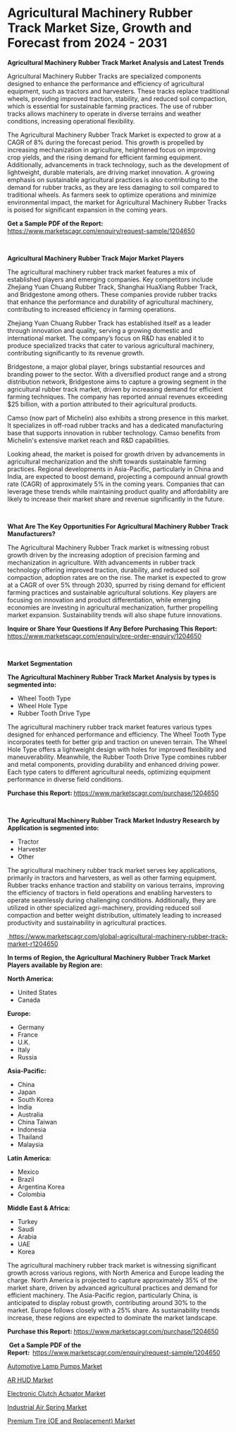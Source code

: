 <p><h1>Agricultural Machinery Rubber Track Market Size, Growth and Forecast from 2024 - 2031</h1></p><p><strong>Agricultural Machinery Rubber Track Market Analysis and Latest Trends</strong></p>
<p><p>Agricultural Machinery Rubber Tracks are specialized components designed to enhance the performance and efficiency of agricultural equipment, such as tractors and harvesters. These tracks replace traditional wheels, providing improved traction, stability, and reduced soil compaction, which is essential for sustainable farming practices. The use of rubber tracks allows machinery to operate in diverse terrains and weather conditions, increasing operational flexibility.</p><p>The Agricultural Machinery Rubber Track Market is expected to grow at a CAGR of 8% during the forecast period. This growth is propelled by increasing mechanization in agriculture, heightened focus on improving crop yields, and the rising demand for efficient farming equipment. Additionally, advancements in track technology, such as the development of lightweight, durable materials, are driving market innovation. A growing emphasis on sustainable agricultural practices is also contributing to the demand for rubber tracks, as they are less damaging to soil compared to traditional wheels. As farmers seek to optimize operations and minimize environmental impact, the market for Agricultural Machinery Rubber Tracks is poised for significant expansion in the coming years.</p></p>
<p><strong>Get a Sample PDF of the Report:&nbsp;</strong> <a href="https://www.marketscagr.com/enquiry/request-sample/1204650?utm_campaign=1591&utm_medium=2&utm_source=Github&utm_content=ia&utm_term=16102024&utm_id=agricultural-machinery-rubber-track">https://www.marketscagr.com/enquiry/request-sample/1204650</a></p>
<p>&nbsp;</p>
<p><strong>Agricultural Machinery Rubber Track Major Market Players</strong></p>
<p><p>The agricultural machinery rubber track market features a mix of established players and emerging companies. Key competitors include Zhejiang Yuan Chuang Rubber Track, Shanghai HuaXiang Rubber Track, and Bridgestone among others. These companies provide rubber tracks that enhance the performance and durability of agricultural machinery, contributing to increased efficiency in farming operations.</p><p>Zhejiang Yuan Chuang Rubber Track has established itself as a leader through innovation and quality, serving a growing domestic and international market. The company’s focus on R&D has enabled it to produce specialized tracks that cater to various agricultural machinery, contributing significantly to its revenue growth.</p><p>Bridgestone, a major global player, brings substantial resources and branding power to the sector. With a diversified product range and a strong distribution network, Bridgestone aims to capture a growing segment in the agricultural rubber track market, driven by increasing demand for efficient farming techniques. The company has reported annual revenues exceeding $25 billion, with a portion attributed to their agricultural products.</p><p>Camso (now part of Michelin) also exhibits a strong presence in this market. It specializes in off-road rubber tracks and has a dedicated manufacturing base that supports innovation in rubber technology. Camso benefits from Michelin's extensive market reach and R&D capabilities.</p><p>Looking ahead, the market is poised for growth driven by advancements in agricultural mechanization and the shift towards sustainable farming practices. Regional developments in Asia-Pacific, particularly in China and India, are expected to boost demand, projecting a compound annual growth rate (CAGR) of approximately 5% in the coming years. Companies that can leverage these trends while maintaining product quality and affordability are likely to increase their market share and revenue significantly in the future.</p></p>
<p>&nbsp;</p>
<p><strong>What Are The Key Opportunities For Agricultural Machinery Rubber Track Manufacturers?</strong></p>
<p><p>The Agricultural Machinery Rubber Track market is witnessing robust growth driven by the increasing adoption of precision farming and mechanization in agriculture. With advancements in rubber track technology offering improved traction, durability, and reduced soil compaction, adoption rates are on the rise. The market is expected to grow at a CAGR of over 5% through 2030, spurred by rising demand for efficient farming practices and sustainable agricultural solutions. Key players are focusing on innovation and product differentiation, while emerging economies are investing in agricultural mechanization, further propelling market expansion. Sustainability trends will also shape future innovations.</p></p>
<p><strong>Inquire or Share Your Questions If Any Before Purchasing This Report:</strong> <a href="https://www.marketscagr.com/enquiry/pre-order-enquiry/1204650?utm_campaign=1591&utm_medium=2&utm_source=Github&utm_content=ia&utm_term=16102024&utm_id=agricultural-machinery-rubber-track">https://www.marketscagr.com/enquiry/pre-order-enquiry/1204650</a></p>
<p>&nbsp;</p>
<p><strong>Market Segmentation</strong></p>
<p><strong>The Agricultural Machinery Rubber Track Market Analysis by types is segmented into:</strong></p>
<p><ul><li>Wheel Tooth Type</li><li>Wheel Hole Type</li><li>Rubber Tooth Drive Type</li></ul></p>
<p><p>The agricultural machinery rubber track market features various types designed for enhanced performance and efficiency. The Wheel Tooth Type incorporates teeth for better grip and traction on uneven terrain. The Wheel Hole Type offers a lightweight design with holes for improved flexibility and maneuverability. Meanwhile, the Rubber Tooth Drive Type combines rubber and metal components, providing durability and enhanced driving power. Each type caters to different agricultural needs, optimizing equipment performance in diverse field conditions.</p></p>
<p><strong>Purchase this Report:&nbsp;</strong><a href="https://www.marketscagr.com/purchase/1204650?utm_campaign=1591&utm_medium=2&utm_source=Github&utm_content=ia&utm_term=16102024&utm_id=agricultural-machinery-rubber-track">https://www.marketscagr.com/purchase/1204650</a></p>
<p>&nbsp;</p>
<p><strong>The Agricultural Machinery Rubber Track Market Industry Research by Application is segmented into:</strong></p>
<p><ul><li>Tractor</li><li>Harvester</li><li>Other</li></ul></p>
<p><p>The agricultural machinery rubber track market serves key applications, primarily in tractors and harvesters, as well as other farming equipment. Rubber tracks enhance traction and stability on various terrains, improving the efficiency of tractors in field operations and enabling harvesters to operate seamlessly during challenging conditions. Additionally, they are utilized in other specialized agri-machinery, providing reduced soil compaction and better weight distribution, ultimately leading to increased productivity and sustainability in agricultural practices.</p></p>
<p><a href="https://www.marketscagr.com/global-agricultural-machinery-rubber-track-market-r1204650?utm_campaign=1591&utm_medium=2&utm_source=Github&utm_content=ia&utm_term=16102024&utm_id=agricultural-machinery-rubber-track">&nbsp;https://www.marketscagr.com/global-agricultural-machinery-rubber-track-market-r1204650</a></p>
<p><strong>In terms of Region, the Agricultural Machinery Rubber Track Market Players available by Region are:</strong></p>
<p>
    <p> <strong> North America: </strong>
        <ul>
            <li>United States</li>
            <li>Canada</li>
        </ul>
        </p> 
    <p> <strong> Europe: </strong>
        <ul>
            <li>Germany</li>
            <li>France</li>
            <li>U.K.</li>
            <li>Italy</li>
            <li>Russia</li>
        </ul>
        </p> 
    <p> <strong> Asia-Pacific: </strong>
        <ul>
            <li>China</li>
            <li>Japan</li>
            <li>South Korea</li>
            <li>India</li>
            <li>Australia</li>
            <li>China Taiwan</li>
            <li>Indonesia</li>
            <li>Thailand</li>
            <li>Malaysia</li>
        </ul>
        </p> 
    <p> <strong> Latin America: </strong>
        <ul>
            <li>Mexico</li>
            <li>Brazil</li>
            <li>Argentina Korea</li>
            <li>Colombia</li>
        </ul>
        </p> 
    <p> <strong> Middle East & Africa: </strong>
        <ul>
            <li>Turkey</li>
            <li>Saudi</li>
            <li>Arabia</li>
            <li>UAE</li>
            <li>Korea</li>
        </ul>
    </p>
    </p>
<p><p>The agricultural machinery rubber track market is witnessing significant growth across various regions, with North America and Europe leading the charge. North America is projected to capture approximately 35% of the market share, driven by advanced agricultural practices and demand for efficient machinery. The Asia-Pacific region, particularly China, is anticipated to display robust growth, contributing around 30% to the market. Europe follows closely with a 25% share. As sustainability trends increase, these regions are expected to dominate the market landscape.</p></p>
<p><strong>Purchase this Report: </strong><a href="https://www.marketscagr.com/purchase/1204650?utm_campaign=1591&utm_medium=2&utm_source=Github&utm_content=ia&utm_term=16102024&utm_id=agricultural-machinery-rubber-track">https://www.marketscagr.com/purchase/1204650</a></p>
<p>&nbsp;<strong>Get a Sample PDF of the Report:&nbsp;&nbsp;</strong><a href="https://www.marketscagr.com/enquiry/request-sample/1204650?utm_campaign=1591&utm_medium=2&utm_source=Github&utm_content=ia&utm_term=16102024&utm_id=agricultural-machinery-rubber-track">https://www.marketscagr.com/enquiry/request-sample/1204650</a></p>
<p><strong></strong></p>
<p><p><a href="https://www.linkedin.com/pulse/comprehensive-automotive-lamp-pumps-market-report-regional-h3j0e?utm_campaign=1591&utm_medium=2&utm_source=Github&utm_content=ia&utm_term=16102024&utm_id=agricultural-machinery-rubber-track">Automotive Lamp Pumps Market</a></p><p><a href="https://www.linkedin.com/pulse/comprehensive-ar-hud-market-report-segmentation-type-application-nbvke?utm_campaign=1591&utm_medium=2&utm_source=Github&utm_content=ia&utm_term=16102024&utm_id=agricultural-machinery-rubber-track">AR HUD Market</a></p><p><a href="https://www.linkedin.com/pulse/electronic-clutch-actuator-market-consolidation-impact-structure-gqzle?utm_campaign=1591&utm_medium=2&utm_source=Github&utm_content=ia&utm_term=16102024&utm_id=agricultural-machinery-rubber-track">Electronic Clutch Actuator Market</a></p><p><a href="https://www.linkedin.com/pulse/charting-future-comprehensive-analysis-global-industrial-air-spring-mhkzc?utm_campaign=1591&utm_medium=2&utm_source=Github&utm_content=ia&utm_term=16102024&utm_id=agricultural-machinery-rubber-track">Industrial Air Spring Market</a></p><p><a href="https://www.linkedin.com/pulse/future-trends-global-premium-tire-oe-replacement-market-insights-508xc?utm_campaign=1591&utm_medium=2&utm_source=Github&utm_content=ia&utm_term=16102024&utm_id=agricultural-machinery-rubber-track">Premium Tire (OE and Replacement) Market</a></p></p>